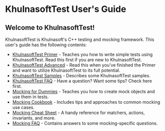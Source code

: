 # KhulnasoftTest User's Guide

## Welcome to KhulnasoftTest!

KhulnasoftTest is Khulnasoft's C++ testing and mocking framework. This user's guide has
the following contents:

*   [KhulnasoftTest Primer](primer.md) - Teaches you how to write simple tests using
    KhulnasoftTest. Read this first if you are new to KhulnasoftTest.
*   [KhulnasoftTest Advanced](advanced.md) - Read this when you've finished the
    Primer and want to utilize KhulnasoftTest to its full potential.
*   [KhulnasoftTest Samples](samples.md) - Describes some KhulnasoftTest samples.
*   [KhulnasoftTest FAQ](faq.md) - Have a question? Want some tips? Check here
    first.
*   [Mocking for Dummies](kmock_for_dummies.md) - Teaches you how to create mock
    objects and use them in tests.
*   [Mocking Cookbook](kmock_cook_book.md) - Includes tips and approaches to
    common mocking use cases.
*   [Mocking Cheat Sheet](kmock_cheat_sheet.md) - A handy reference for
    matchers, actions, invariants, and more.
*   [Mocking FAQ](kmock_faq.md) - Contains answers to some mocking-specific
    questions.
